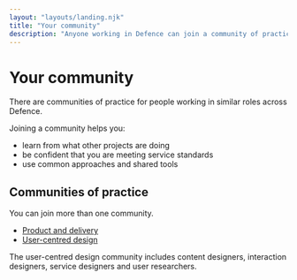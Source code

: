 ```yaml
---
layout: "layouts/landing.njk"
title: "Your community"
description: "Anyone working in Defence can join a community of practice. Meet others doing your role, use shared tools and learn from other projects."
---
```


# Your community

There are communities of practice for people working in similar roles across Defence.

Joining a community helps you:

- learn from what other projects are doing
- be confident that you are meeting service standards
- use common approaches and shared tools

## Communities of practice

You can join more than one community.

- [Product and delivery](/your-community/product-and-delivery/)
- [User-centred design](/your-community/user-centred-design/)

The user-centred design community includes content designers, interaction designers, service designers and user researchers.
